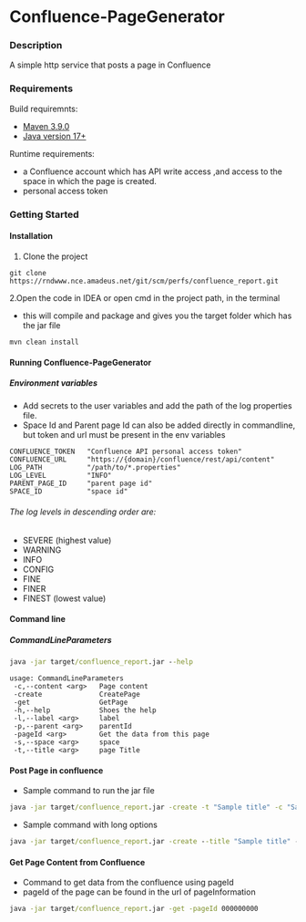 # Confluence-PageGenerator
### Description
A simple http service that posts a page in Confluence
### Requirements
Build requiremnts:
* [Maven 3.9.0](https://maven.apache.org/download.cgi)
* [Java version 17+](https://www.oracle.com/in/java/technologies/downloads/)


Runtime requirements:
* a Confluence account which has API write access ,and access to the space in which the page is created.
* personal access token 

### Getting Started

#### Installation

1. Clone the project
```git
git clone https://rndwww.nce.amadeus.net/git/scm/perfs/confluence_report.git
```
2.Open the code in IDEA or open cmd in the project path, in the terminal
* this will compile and package and gives you the target folder which has the jar file
```maven
mvn clean install
```

#### Running Confluence-PageGenerator

##### Environment variables
* Add secrets to the user variables and add the path of the log properties file.
* Space Id and Parent page Id can also be added directly in commandline, but token and url must be present in the env variables
```
CONFLUENCE_TOKEN   "Confluence API personal access token"
CONFLUENCE_URL     "https://{domain}/confluence/rest/api/content"
LOG_PATH           "/path/to/*.properties"
LOG_LEVEL          "INFO"
PARENT_PAGE_ID     "parent page id"
SPACE_ID           "space id"
```
###### The log levels in descending order are:
* SEVERE (highest value)
* WARNING
* INFO
* CONFIG
* FINE
* FINER
* FINEST (lowest value)


#### Command line
##### CommandLineParameters
```cmd
java -jar target/confluence_report.jar --help
```
```
usage: CommandLineParameters
 -c,--content <arg>   Page content
 -create              CreatePage
 -get                 GetPage
 -h,--help            Shoes the help
 -l,--label <arg>     label
 -p,--parent <arg>    parentId
 -pageId <arg>        Get the data from this page
 -s,--space <arg>     space
 -t,--title <arg>     page Title
```

#### Post Page in confluence
* Sample command to run the jar file
```cmd
java -jar target/confluence_report.jar -create -t "Sample title" -c "Sample Content" -s XXX -p 0 -l sample_label
```

* Sample command with long options
```cmd
java -jar target/confluence_report.jar -create --title "Sample title" --content "Sample Content" --space XXX --parent 0 --label sample_label
```

#### Get Page Content from Confluence
* Command to get data from the confluence using pageId
* pageId of the page can be found in the url of pageInformation
```cmd
java -jar target/confluence_report.jar -get -pageId 000000000
```

